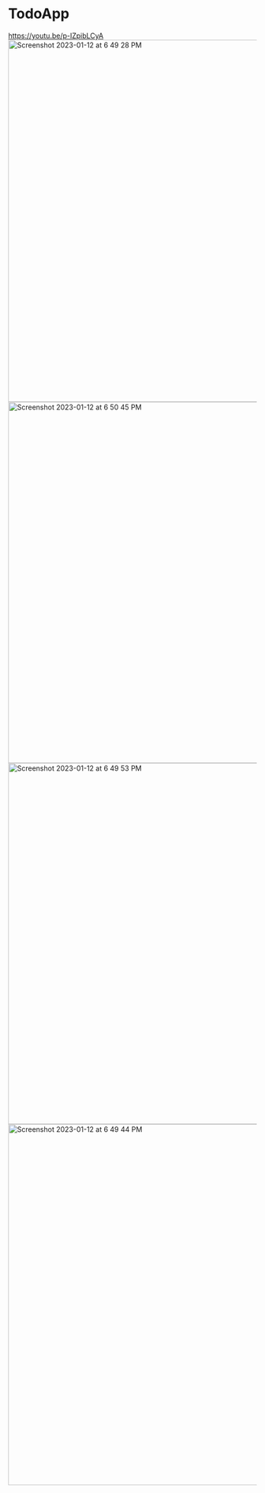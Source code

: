 # TodoApp
https://youtu.be/p-IZpibLCyA
<img width="733" alt="Screenshot 2023-01-12 at 6 49 28 PM" src="https://user-images.githubusercontent.com/98844060/212070957-e04c177d-21c7-4953-9bb1-ec37d431fabb.png">
<img width="731" alt="Screenshot 2023-01-12 at 6 50 45 PM" src="https://user-images.githubusercontent.com/98844060/212070902-de5ed263-1f16-4a88-b248-9a254aa15809.png">
<img width="731" alt="Screenshot 2023-01-12 at 6 49 53 PM" src="https://user-images.githubusercontent.com/98844060/212070913-87709d42-8463-4d42-b6f7-5250405768ad.png">
<img width="731" alt="Screenshot 2023-01-12 at 6 49 44 PM" src="https://user-images.githubusercontent.com/98844060/212070949-9358ba6a-0503-4f5f-b579-03af928b0486.png">
